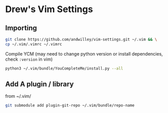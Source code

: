 # Drew's Vim Settings

## Importing

```bash
git clone https://github.com/andwilley/vim-settings.git ~/.vim && \
cp ~/.vim/.vimrc ~/.vimrc
```

Compile YCM (may need to change python version or install dependencies, check `:version` in vim)
```bash
python3 ~/.vim/bundle/YouCompleteMe/install.py --all
```

## Add A plugin / library

from ~/.vim/

```bash
git submodule add plugin-git-repo ~/.vim/bundle/repo-name
```
